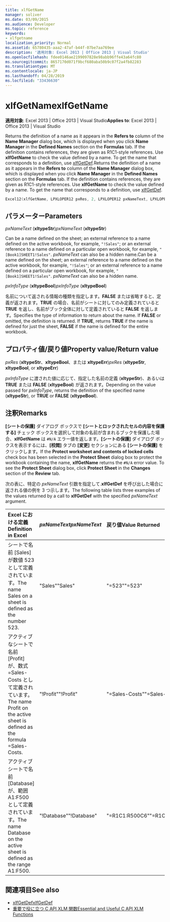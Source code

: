 ```yaml
---
title: xlfGetName
manager: soliver
ms.date: 03/09/2015
ms.audience: Developer
ms.topic: reference
keywords:
- xlfgetname
localization_priority: Normal
ms.assetid: 65780435-aaa2-47af-b44f-07be7aa769ee
description: '適用対象: Excel 2013 | Office 2013 | Visual Studio'
ms.openlocfilehash: fdee0146ae2199097828e98abb96ffe43a64fc80
ms.sourcegitcommit: 8657170d071f9bcf680aba50b9c07f2a4fb82283
ms.translationtype: MT
ms.contentlocale: ja-JP
ms.lasthandoff: 04/28/2019
ms.locfileid: "33436630"
---
```

# <a name="xlfgetname"></a><span data-ttu-id="53b5c-104">xlfGetName</span><span class="sxs-lookup"><span data-stu-id="53b5c-104">xlfGetName</span></span>

<span data-ttu-id="53b5c-105">**適用対象**: Excel 2013 | Office 2013 | Visual Studio</span><span class="sxs-lookup"><span data-stu-id="53b5c-105">**Applies to**: Excel 2013 | Office 2013 | Visual Studio</span></span> 
  
<span data-ttu-id="53b5c-p101">Returns the definition of a name as it appears in the **Refers to** column of the **Name Manager** dialog box, which is displayed when you click **Name Manager** in the **Defined Names** section on the **Formulas** tab. If the definition contains references, they are given as R1C1-style references. Use **xlfGetName** to check the value defined by a name. To get the name that corresponds to a definition, use [xlfGetDef](xlfgetdef.md).</span><span class="sxs-lookup"><span data-stu-id="53b5c-p101">Returns the definition of a name as it appears in the **Refers to** column of the **Name Manager** dialog box, which is displayed when you click **Name Manager** in the **Defined Names** section on the **Formulas** tab. If the definition contains references, they are given as R1C1-style references. Use **xlfGetName** to check the value defined by a name. To get the name that corresponds to a definition, use [xlfGetDef](xlfgetdef.md).</span></span>
  
```cpp
Excel12(xlfGetName, LPXLOPER12 pxRes, 2, LPXLOPER12 pxNameText, LPXLOPER12 pxInfoType);
```

## <a name="parameters"></a><span data-ttu-id="53b5c-109">パラメーター</span><span class="sxs-lookup"><span data-stu-id="53b5c-109">Parameters</span></span>

<span data-ttu-id="53b5c-110">_pxNameText_ (**xltypeStr**)</span><span class="sxs-lookup"><span data-stu-id="53b5c-110">_pxNameText_ (**xltypeStr**)</span></span>
  
<span data-ttu-id="53b5c-p102">Can be a name defined on the sheet; an external reference to a name defined on the active workbook, for example,  `"!Sales"`; or an external reference to a name defined on a particular open workbook, for example,  `"[Book1]SHEET1!Sales"`.  _pxNameText_ can also be a hidden name.</span><span class="sxs-lookup"><span data-stu-id="53b5c-p102">Can be a name defined on the sheet; an external reference to a name defined on the active workbook, for example,  `"!Sales"`; or an external reference to a name defined on a particular open workbook, for example,  `"[Book1]SHEET1!Sales"`.  _pxNameText_ can also be a hidden name.</span></span> 
  
<span data-ttu-id="53b5c-113">_pxInfoType_ (**xltypeBool**)</span><span class="sxs-lookup"><span data-stu-id="53b5c-113">_pxInfoType_ (**xltypeBool**)</span></span>
  
<span data-ttu-id="53b5c-p103">名前について返される情報の種類を指定します。**FALSE** または省略すると、定義が返されます。**TRUE** の場合、名前がシートに対してのみ定義されていると **TRUE** を返し、名前がブック全体に対して定義されていると **FALSE** を返します。</span><span class="sxs-lookup"><span data-stu-id="53b5c-p103">Specifies the type of information to return about the name. If **FALSE** or omitted, the definition is returned. If **TRUE**, returns **TRUE** if the name is defined for just the sheet, **FALSE** if the name is defined for the entire workbook.</span></span> 
  
## <a name="property-valuereturn-value"></a><span data-ttu-id="53b5c-117">プロパティ値/戻り値</span><span class="sxs-lookup"><span data-stu-id="53b5c-117">Property value/Return value</span></span>

<span data-ttu-id="53b5c-118">_pxRes_ (**xltypeStr**、**xltypeBool**、または **xltypeErr**)</span><span class="sxs-lookup"><span data-stu-id="53b5c-118">_pxRes_ (**xltypeStr**, **xltypeBool**, or **xltypeErr**)</span></span>
  
<span data-ttu-id="53b5c-119">_pxInfoType_ に渡された値に応じて、指定した名前の定義 (**xltypeStr**)、あるいは **TRUE** または **FALSE** (**xltypeBool**) が返されます。</span><span class="sxs-lookup"><span data-stu-id="53b5c-119">Depending on the value passed for  _pxInfoType_, returns the definition of the specified name (**xltypeStr**), or **TRUE** or **FALSE** (**xltypeBool**).</span></span>
  
## <a name="remarks"></a><span data-ttu-id="53b5c-120">注釈</span><span class="sxs-lookup"><span data-stu-id="53b5c-120">Remarks</span></span>

<span data-ttu-id="53b5c-p104">**[シートの保護]** ダイアログ ボックスで **[シートとロックされたセルの内容を保護する]** チェック ボックスを選択して対象の名前が含まれるブックを保護した場合、**xlfGetName** は `#N/A` エラー値を返します。**[シートの保護]** ダイアログ ボックスを表示するには、**[校閲]** タブの **[変更]** セクションにある **[シートの保護]** をクリックします。</span><span class="sxs-lookup"><span data-stu-id="53b5c-p104">If the **Protect worksheet and contents of locked cells** check box has been selected in the **Protect Sheet** dialog box to protect the workbook containing the name, **xlfGetName** returns the  `#N/A` error value. To see the **Protect Sheet** dialog box, click **Protect Sheet** in the **Changes** section of the **Review** tab.</span></span> 
  
<span data-ttu-id="53b5c-123">次の表に、特定の _pxNameText_ 引数を指定して.**xlfGetDef** を呼び出した場合に返される値の例を 3 つ示します。</span><span class="sxs-lookup"><span data-stu-id="53b5c-123">The following table lists three examples of the values returned by a call to **xlfGetDef** with the specified  _pxNameText_ argument.</span></span> 
  
|<span data-ttu-id="53b5c-124">**Excel における定義**</span><span class="sxs-lookup"><span data-stu-id="53b5c-124">**Definition in Excel**</span></span>|<span data-ttu-id="53b5c-125">**_pxNameText_**</span><span class="sxs-lookup"><span data-stu-id="53b5c-125">**_pxNameText_**</span></span>|<span data-ttu-id="53b5c-126">**戻り値**</span><span class="sxs-lookup"><span data-stu-id="53b5c-126">**Value Returned**</span></span>|
|:-----|:-----|:-----|
|<span data-ttu-id="53b5c-127">シートで名前 [Sales] が数値 523 として定義されています。</span><span class="sxs-lookup"><span data-stu-id="53b5c-127">The name Sales on a sheet is defined as the number 523.</span></span>  <br/> |<span data-ttu-id="53b5c-128">"Sales"</span><span class="sxs-lookup"><span data-stu-id="53b5c-128">"Sales"</span></span>  <br/> |<span data-ttu-id="53b5c-129">"=523"</span><span class="sxs-lookup"><span data-stu-id="53b5c-129">"=523"</span></span>  <br/> |
|<span data-ttu-id="53b5c-130">アクティブなシートで名前 [Profit] が、数式 =Sales-Costs として定義されています。</span><span class="sxs-lookup"><span data-stu-id="53b5c-130">The name Profit on the active sheet is defined as the formula =Sales-Costs.</span></span>  <br/> |<span data-ttu-id="53b5c-131">"!Profit"</span><span class="sxs-lookup"><span data-stu-id="53b5c-131">"!Profit"</span></span>  <br/> |<span data-ttu-id="53b5c-132">"=Sales-Costs"</span><span class="sxs-lookup"><span data-stu-id="53b5c-132">"=Sales-Costs"</span></span>  <br/> |
|<span data-ttu-id="53b5c-133">アクティブ シートで名前 [Database] が、範囲 A1:F500 として定義されています。</span><span class="sxs-lookup"><span data-stu-id="53b5c-133">The name Database on the active sheet is defined as the range A1:F500.</span></span>  <br/> |<span data-ttu-id="53b5c-134">"!Database"</span><span class="sxs-lookup"><span data-stu-id="53b5c-134">"!Database"</span></span>  <br/> |<span data-ttu-id="53b5c-135">"=R1C1:R500C6"</span><span class="sxs-lookup"><span data-stu-id="53b5c-135">"=R1C1:R500C6"</span></span>  <br/> |
   
## <a name="see-also"></a><span data-ttu-id="53b5c-136">関連項目</span><span class="sxs-lookup"><span data-stu-id="53b5c-136">See also</span></span>

- [<span data-ttu-id="53b5c-137">xlfGetDef</span><span class="sxs-lookup"><span data-stu-id="53b5c-137">xlfGetDef</span></span>](xlfgetdef.md)
- [<span data-ttu-id="53b5c-138">重要で役に立つ C API XLM 関数</span><span class="sxs-lookup"><span data-stu-id="53b5c-138">Essential and Useful C API XLM Functions</span></span>](essential-and-useful-c-api-xlm-functions.md)

